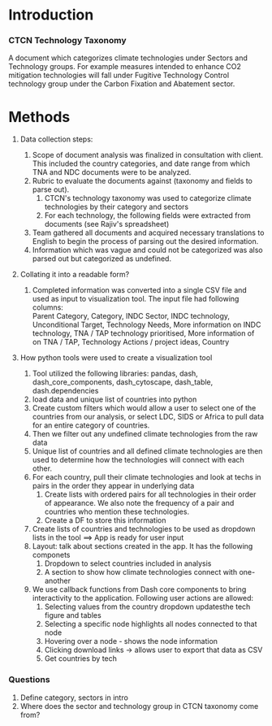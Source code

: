 # **Introduction**

### CTCN Technology Taxonomy

A document which categorizes climate technologies under Sectors and Technology groups. For example measures intended to enhance CO2 mitigation technologies will fall under Fugitive Technology Control technology group under the Carbon Fixation and Abatement sector.

# **Methods**

1. Data collection steps:
    1. Scope of document analysis was finalized in consultation with client. This included the country categories, and date range from which TNA and NDC documents were to be analyzed.
    2. Rubric to evaluate the documents against (taxonomy and fields to parse out).
        1. CTCN's technology taxonomy was used to categorize climate technologies by their category and sectors
        2. For each technology, the following fields were extracted from documents (see Rajiv's spreadsheet) 
    3. Team gathered all documents and acquired necessary translations to English to begin the process of parsing out the desired information.
    4. Information which was vague and could not be categorized was also parsed out but categorized as undefined.
2. Collating it into a readable form?
    1. Completed information was converted into a single CSV file and used as input to visualization tool. The input file had following columns:
    <br>Parent Category, Category, INDC Sector, INDC technology, Unconditional Target, Technology Needs, More information on INDC technology, TNA / TAP technology prioritised, More information of on TNA / TAP, Technology	Actions / project ideas, Country

3. How python tools were used to create a visualization tool
    1. Tool utilized the following libraries: pandas, dash, dash_core_components, dash_cytoscape, dash_table, dash.dependencies
    1. load data and unique list of countries into python
    2. Create custom filters which would allow a user to select one of the countries from our analysis, or select LDC, SIDS or Africa to pull data for an entire category of countries.
    3. Then we filter out any undefined climate technologies from the raw data
    4. Unique list of countries and all defined climate technologies are then used to determine how the technologies will connect with each other.
    5. For each country, pull their climate technologies and look at techs in pairs in the order they appear in underlying data
        1. Create lists with ordered pairs for all technologies in their order of appearance. We also note the frequency of a pair and countries who mention these technologies.
        2. Create a DF to store this information
    6. Create lists of countries and technologies to be used as dropdown lists in the tool ==> App is ready for user input
    1. Layout: talk about sections created in the app. It has the following componets
        1. Dropdown to select countries included in analysis
        2. A section to show how climate technologies connect with one-another
    7. We use callback functions from Dash core components to bring interactivity to the application. Following user actions are allowed:
        1. Selecting values from the country dropdown updatesthe tech figure and tables
        2. Selecting a specific node highlights all nodes connected to that node
        3. Hovering over a node - shows the node information
        4. Clicking download links -> allows user to export that data as CSV
        5. Get countries by tech

### Questions

1. Define category, sectors in intro
2. Where does the sector and technology group in CTCN taxonomy come from?
